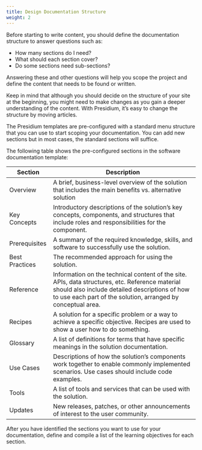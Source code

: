 ```yaml
---
title: Design Documentation Structure
weight: 2
---
```


Before starting to write content, you should define the documentation structure to answer questions such as:

- How many sections do I need?
- What should each section cover?
- Do some sections need sub-sections?

Answering these and other questions will help you scope the project and define the content that needs to be found or 
written.

Keep in mind that although you should decide on the structure of your site at the beginning, you might need to make 
changes as you gain a deeper understanding of the content. With Presidium, it’s easy to change the structure by moving 
articles.

The Presidium templates are pre-configured with a standard menu structure that you can use to start scoping your 
documentation. You can add new sections but in most cases, the standard sections will suffice.

The following table shows the pre-configured sections in the software documentation template:

| Section | Description |
|---------|-------------|
|Overview | A brief, business-level overview of the solution that includes the main benefits vs. alternative solution |
| Key Concepts | Introductory descriptions of the solution’s key concepts, components, and structures that include roles and responsibilities for the component. |
| Prerequisites | A summary of the required knowledge, skills, and software to successfully use the solution. |
| Best Practices | The recommended approach for using the solution. |
| Reference	| Information on the technical content of the site. APIs, data structures, etc. Reference material should also include detailed descriptions of how to use each part of the solution, arranged by conceptual area. |
| Recipes | A solution for a specific problem or a way to achieve a specific objective. Recipes are used to show a user how to do something. |
| Glossary | A list of definitions for terms that have specific meanings in the solution documentation. |
| Use Cases	| Descriptions of how the solution’s components work together to enable commonly implemented scenarios. Use cases should include code examples. |
| Tools | A list of tools and services that can be used with the solution. |
| Updates | New releases, patches, or other announcements of interest to the user community. |


After you have identified the sections you want to use for your documentation, define and compile a list of the learning
objectives for each section.
